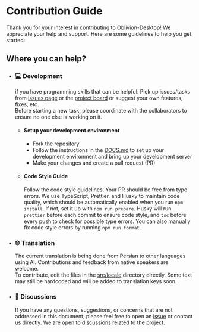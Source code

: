 # Contribution Guide

Thank you for your interest in contributing to Oblivion-Desktop! We appreciate your help and support. Here are some guidelines to help you get started:

## Where you can help?

-   ### 💻 Development

    if you have programming skills that can be helpful:
    Pick up issues/tasks from [issues page](https://github.com/bepass-org/oblivion-desktop/issues) or the [project board](https://github.com/orgs/bepass-org/projects/4) or suggest your own features, fixes, etc.  
    Before starting a new task, please coordinate with the collaborators to ensure no one else is working on it.

    -   #### Setup your development environment

        -   Fork the repository
        -   Follow the instructions in the [DOCS.md](DOCS.md) to set up your development environment and bring up your development server
        -   Make your changes and create a pull request (PR)

    -   #### Code Style Guide
        Follow the code style guidelines. Your PR should be free from type errors. We use TypeScript, Prettier, and Husky to maintain code quality, which should be automatically enabled when you run `npm install`. If not, set it up with `npm run prepare`. Husky will run `prettier` before each commit to ensure code style, and `tsc` before every push to check for possible type errors. You can also manually fix code style errors by running `npm run format`.

-   ### 🌐 Translation

    The current translation is being done from Persian to other languages using AI. Contributions and feedback from native speakers are welcome.  
    To contribute, edit the files in the [src/locale](src/locale) directory directly. Some text may still be hardcoded and will be added to translation keys soon.

-   ### 💬 Discussions

    If you have any questions, suggestions, or concerns that are not addressed in this document, please feel free to open an [issue](https://github.com/bepass-org/oblivion-desktop/issues) or contact us directly. We are open to discussions related to the project.
